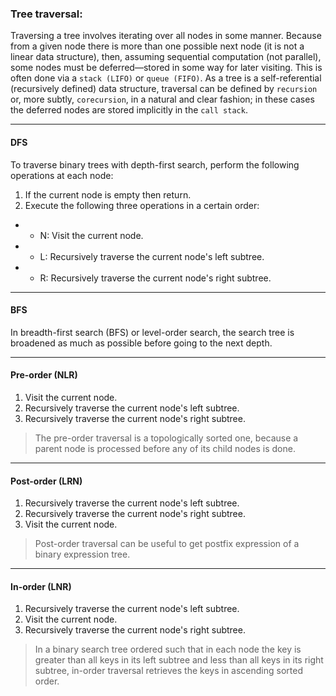 ### Tree traversal:

Traversing a tree involves iterating over all nodes in some manner. Because from a given node there is more than one possible next node (it is not a linear data structure), then, assuming sequential computation (not parallel), some nodes must be deferred—stored in some way for later visiting. This is often done via a `stack (LIFO)` or `queue (FIFO)`. As a tree is a self-referential (recursively defined) data structure, traversal can be defined by `recursion` or, more subtly, `corecursion`, in a natural and clear fashion; in these cases the deferred nodes are stored implicitly in the `call stack`.

---

#### DFS

To traverse binary trees with depth-first search, perform the following operations at each node:

1. If the current node is empty then return.
2. Execute the following three operations in a certain order:

- - N: Visit the current node.
- - L: Recursively traverse the current node's left subtree.
- - R: Recursively traverse the current node's right subtree.

---

#### BFS

In breadth-first search (BFS) or level-order search, the search tree is broadened as much as possible before going to the next depth.

---

#### Pre-order (NLR)

1. Visit the current node.
2. Recursively traverse the current node's left subtree.
3. Recursively traverse the current node's right subtree.

> The pre-order traversal is a topologically sorted one, because a parent node is processed before any of its child nodes is done.

---

#### Post-order (LRN)

1. Recursively traverse the current node's left subtree.
2. Recursively traverse the current node's right subtree.
3. Visit the current node.

> Post-order traversal can be useful to get postfix expression of a binary expression tree.

---

#### In-order (LNR)

1. Recursively traverse the current node's left subtree.
2. Visit the current node.
3. Recursively traverse the current node's right subtree.

> In a binary search tree ordered such that in each node the key is greater than all keys in its left subtree and less than all keys in its right subtree, in-order traversal retrieves the keys in ascending sorted order.
